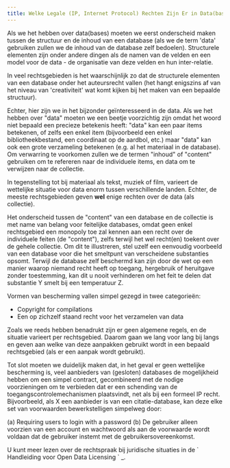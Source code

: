 ```yaml
---
title: Welke Legale (IP, Internet Protocol) Rechten Zijn Er in Data(bases)
---
```


Als we het hebben over data(bases) moeten we eerst onderscheid maken tussen de structuur en de inhoud van een database (als we de term 'data' gebruiken zullen we de inhoud van de database zelf bedoelen). Structurele elementen zijn onder andere dingen als de namen van de velden en een model voor de data - de organisatie van deze velden en hun inter-relatie.

In veel rechtsgebieden is het waarschijnlijk zo dat de structurele elementen van een database onder het auteursrecht vallen (het hangt enigszins af van het niveau van 'creativiteit' wat komt kijken bij het maken van een bepaalde structuur).

Echter, hier zijn we in het bijzonder geïnteresseerd in de data. Als we het hebben over "data" moeten we een beetje voorzichtig zijn omdat het woord niet bepaald een precieze betekenis heeft: "data" kan een paar items betekenen, of zelfs een enkel item (bijvoorbeeld een enkel bibliotheekbestand, een coordinaat op de aardbol, etc.) maar "data" kan ook een grote verzameling betekenen (e.g. al het materiaal in de database). Om verwarring te voorkomen zullen we de termen "inhoud" of "content" gebruiken om te refereren naar de individuele items, en data om te verwijzen naar de collectie.

In tegenstelling tot bij materiaal als tekst, muziek of film, varieert de wettelijke situatie voor data enorm tussen verschillende landen. Echter, de meeste rechtsgebieden geven **wel** enige rechten over de data (als collectie).

Het onderscheid tussen de "content" van een database en de collectie is met name van belang voor feitelijke databases, omdat geen enkel rechtsgebied een monopoly toe zal kennen aan een recht over de individuele feiten (de "content"), zelfs terwijl het wel recht(en) toekent over de gehele collectie. Om dit te illustreren, stel uzelf een eenvoudig voorbeeld van een database voor die het smeltpunt van verscheidene substanties opsomt. Terwijl de database zelf beschermd kan zijn door de wet op een manier waarop niemand recht heeft op toegang, hergebruik of heruitgave zonder toestemming, kan dit u nooit verhinderen om het feit te delen dat substantie Y smelt bij een temperatuur Z.

Vormen van bescherming vallen simpel gezegd in twee categorieën:

-   Copyright for compilations
-   Een op zichzelf staand recht voor het verzamelen van data

Zoals we reeds hebben benadrukt zijn er geen algemene regels, en de situatie varieert per rechtsgebied. Daarom gaan we lang voor lang bij langs en geven aan welke van deze aanpakken gebruikt wordt in een bepaald rechtsgebied (als er een aanpak wordt gebruikt).

Tot slot moeten we duidelijk maken dat, in het geval er geen wettelijke bescherming is, veel aanbieders van (gesloten) databases de mogelijkheid hebben om een simpel contract, gecombineerd met de nodige voorzieningen om te verbieden dat er een schending van de toegangscontrolemechanismen plaatsvindt, net als bij een formeel IP recht. Bijvoorbeeld, als X een aanbieder is van een citatie-database, kan deze elke set van voorwaarden bewerkstelligen simpelweg door:

(a) Requiring users to login with a password (b) De gebruiker alleen voorzien van een account en wachtwoord als aan de voorwaarde wordt voldaan dat de gebruiker instemt met de gebruikersovereenkomst.

U kunt meer lezen over de rechtspraak bij juridische situaties in de \` Handleiding voor Open Data Licensing \` \_.
